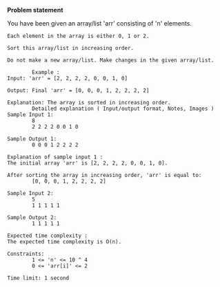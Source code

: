 **Problem statement**

You have been given an array/list 'arr' consisting of 'n' elements.

    Each element in the array is either 0, 1 or 2.

    Sort this array/list in increasing order.

    Do not make a new array/list. Make changes in the given array/list.

            Example :
    Input: 'arr' = [2, 2, 2, 2, 0, 0, 1, 0]

    Output: Final 'arr' = [0, 0, 0, 1, 2, 2, 2, 2]

    Explanation: The array is sorted in increasing order.
            Detailed explanation ( Input/output format, Notes, Images )
    Sample Input 1:
            8
            2 2 2 2 0 0 1 0

    Sample Output 1:
            0 0 0 1 2 2 2 2

    Explanation of sample input 1 :
    The initial array 'arr' is [2, 2, 2, 2, 0, 0, 1, 0].

    After sorting the array in increasing order, 'arr' is equal to:
            [0, 0, 0, 1, 2, 2, 2, 2]

    Sample Input 2:
            5
            1 1 1 1 1

    Sample Output 2:
            1 1 1 1 1

    Expected time complexity :
    The expected time complexity is O(n).

    Constraints:
            1 <= 'n' <= 10 ^ 4
            0 <= 'arr[i]' <= 2

    Time limit: 1 second